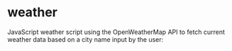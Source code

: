 # weather
JavaScript weather script using the OpenWeatherMap API to fetch current weather data based on a city name input by the user:
